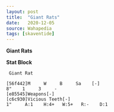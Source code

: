 ```yaml
---
layout: post
title:  "Giant Rats"
date:   2020-12-05
source: Wahapedia
tags: [skaventide]
---
```


**Giant Rats**

**Stat Block**
```
 Giant Rat
```

```
[56f442]M     W     B     Sa    [-]
8"    1     3     -     
[e85545]Weapons[-]
[c6c930]Vicious Teeth[-]
1"     A:1    H:4+   W:5+   R:-    D:1   
```


